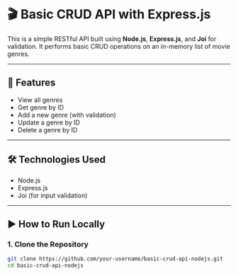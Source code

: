 # 🎬 Basic CRUD API with Express.js

This is a simple RESTful API built using **Node.js**, **Express.js**, and **Joi** for validation. It performs basic CRUD operations on an in-memory list of movie genres.

---

## 📁 Features

- View all genres
- Get genre by ID
- Add a new genre (with validation)
- Update a genre by ID
- Delete a genre by ID

---

## 🛠 Technologies Used

- Node.js
- Express.js
- Joi (for input validation)

---

## ▶️ How to Run Locally

### 1. Clone the Repository

```bash
git clone https://github.com/your-username/basic-crud-api-nodejs.git
cd basic-crud-api-nodejs
